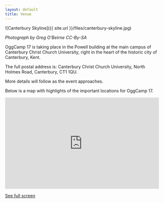```yaml
---
layout: default
title: Venue
---
```

![Canterbury Skyline]({{ site.url }}/files/canterbury-skyline.jpg)

*Photograph by Greg O'Beirne CC-By-SA*

OggCamp 17 is taking place in the Powell building at the main campus of Canterbury Christ Church University, right in the heart of the historic city of Canterbury, Kent.

The full postal address is: Canterbury Christ Church University, North Holmes Road, Canterbury, CT1 1QU.

More details will follow as the event approaches.

Below is a map with highlights of the important locations for OggCamp 17.
<iframe src="http://umap.openstreetmap.fr/en/map/oggcamp17_129448?scaleControl=false&amp;miniMap=false&amp;scrollWheelZoom=true&amp;zoomControl=true&amp;allowEdit=false&amp;moreControl=false&amp;searchControl=null&amp;tilelayersControl=false&amp;embedControl=false&amp;datalayersControl=null&amp;onLoadPanel=undefined&amp;captionBar=false&amp;fullscreenControl=true&amp;locateControl=false&amp;measureControl=false&amp;editinosmControl=false#14/51.2791/1.0798" width="100%" height="300px" frameborder="0"></iframe>

<a href="http://umap.openstreetmap.fr/en/map/oggcamp17_129448">See full screen</a>
